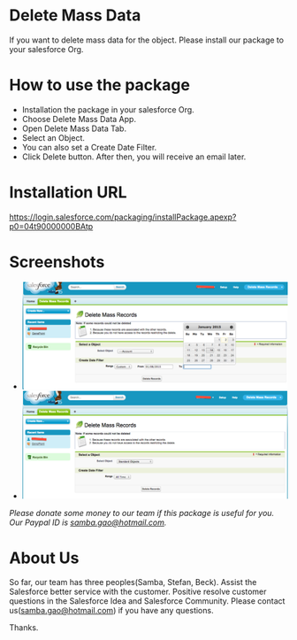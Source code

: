 # Delete Mass Data
 If you want to delete mass data for the object. Please install our package to your salesforce Org.
 
# How to use the package
- Installation the package in your salesforce Org. 
- Choose Delete Mass Data App. 
- Open Delete Mass Data Tab. 
- Select an Object. 
- You can also set a Create Date Filter. 
- Click Delete button. After then, you will receive an email later.

# Installation URL
 https://login.salesforce.com/packaging/installPackage.apexp?p0=04t90000000BAtp

# Screenshots
* ![ScreenShot](https://github.com/SalesforceApp/Delete-Mass-Data/blob/master/imgs/Main.png)
* ![ScreenShot](https://github.com/SalesforceApp/Delete-Mass-Data/blob/master/imgs/2.png)

*Please donate some money to our team if this package is useful for you. Our Paypal ID is samba.gao@hotmail.com.*

# About Us
So far, our team has three peoples(Samba, Stefan, Beck). Assist the Salesforce better service with the customer. Positive resolve customer questions in the Salesforce Idea and Salesforce Community. Please contact us(samba.gao@hotmail.com) if you have any questions.

Thanks.
